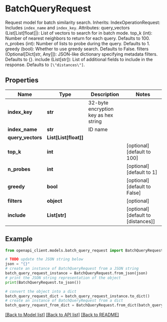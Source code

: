 # BatchQueryRequest

Request model for batch similarity search.  Inherits:     IndexOperationRequest: Includes `index_name` and `index_key`.  Attributes:     query_vectors (List[List[float]]): List of vectors to search for in batch mode.     top_k (int): Number of nearest neighbors to return for each query. Defaults to 100.     n_probes (int): Number of lists to probe during the query. Defaults to 1.     greedy (bool): Whether to use greedy search. Defaults to False.     filters (Optional[Dict[str, Any]]): JSON-like dictionary specifying metadata filters. Defaults to {}.     include (List[str]): List of additional fields to include in the response. Defaults to `[\"distances\"]`.

## Properties

Name | Type | Description | Notes
------------ | ------------- | ------------- | -------------
**index_key** | **str** | 32-byte encryption key as hex string | 
**index_name** | **str** | ID name | 
**query_vectors** | **List[List[float]]** |  | 
**top_k** | **int** |  | [optional] [default to 100]
**n_probes** | **int** |  | [optional] [default to 1]
**greedy** | **bool** |  | [optional] [default to False]
**filters** | **object** |  | [optional] 
**include** | **List[str]** |  | [optional] [default to [distances]]

## Example

```python
from openapi_client.models.batch_query_request import BatchQueryRequest

# TODO update the JSON string below
json = "{}"
# create an instance of BatchQueryRequest from a JSON string
batch_query_request_instance = BatchQueryRequest.from_json(json)
# print the JSON string representation of the object
print(BatchQueryRequest.to_json())

# convert the object into a dict
batch_query_request_dict = batch_query_request_instance.to_dict()
# create an instance of BatchQueryRequest from a dict
batch_query_request_from_dict = BatchQueryRequest.from_dict(batch_query_request_dict)
```
[[Back to Model list]](../README.md#documentation-for-models) [[Back to API list]](../README.md#documentation-for-api-endpoints) [[Back to README]](../README.md)


